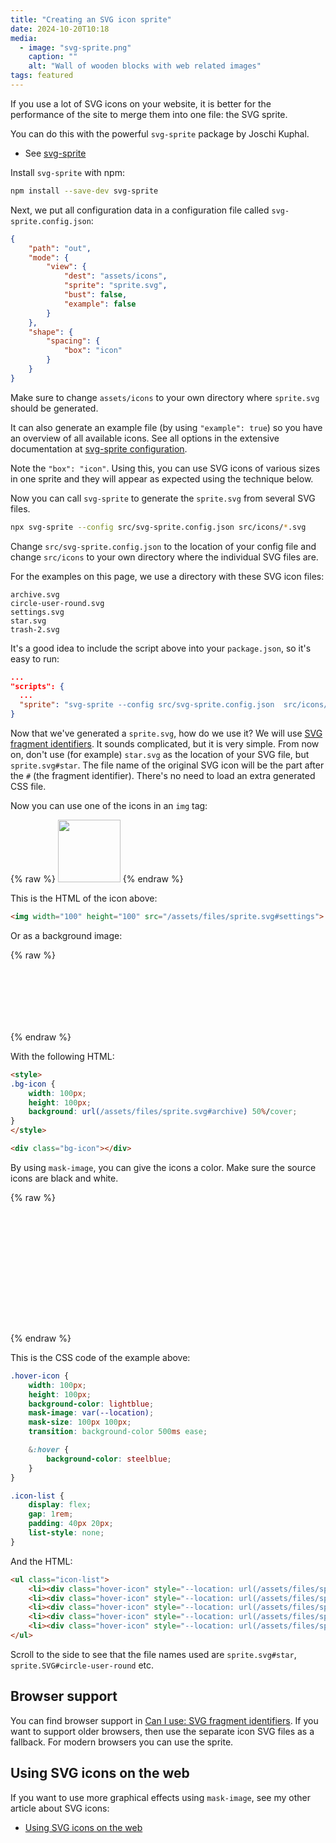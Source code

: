 ```yaml
---
title: "Creating an SVG icon sprite"
date: 2024-10-20T10:18
media:
  - image: "svg-sprite.png"
    caption: ""
    alt: "Wall of wooden blocks with web related images"
tags: featured
---
```


If you use a lot of SVG icons on your website, it is better for the performance of the site to merge them into one file:
the SVG sprite.

You can do this with the powerful `svg-sprite` package by Joschi Kuphal.

* See [svg-sprite](https://github.com/svg-sprite/svg-sprite)

Install `svg-sprite` with npm:

```bash
npm install --save-dev svg-sprite
```

Next, we put all configuration data in a configuration file called `svg-sprite.config.json`:

```json
{
    "path": "out",
    "mode": {
        "view": {
            "dest": "assets/icons",
            "sprite": "sprite.svg",
            "bust": false,
            "example": false
        }
    },
    "shape": {
        "spacing": {
            "box": "icon"
        }
    }
}
```

Make sure to change `assets/icons` to your own directory where `sprite.svg` should be generated.

It can also generate an example file (by using `"example": true`) so you have an overview of all available icons.
See all options in the extensive documentation at [svg-sprite configuration](https://github.com/svg-sprite/svg-sprite/blob/main/docs/configuration.md).

Note the `"box": "icon"`. Using this, you can use SVG icons of various sizes in one sprite
and they will appear as expected using the technique below.

Now you can call `svg-sprite` to generate the `sprite.svg` from several SVG files.

```bash
npx svg-sprite --config src/svg-sprite.config.json src/icons/*.svg
```

Change `src/svg-sprite.config.json` to the location of your config file
and change `src/icons` to your own directory where the individual SVG files are.

For the examples on this page, we use a directory with these SVG icon files:

```text
archive.svg
circle-user-round.svg
settings.svg
star.svg
trash-2.svg
```

It's a good idea to include the script above into your `package.json`, so it's easy to run:

```json
...
"scripts": {
  ...
  "sprite": "svg-sprite --config src/svg-sprite.config.json  src/icons/*.svg"
}
```

Now that we've generated a `sprite.svg`, how do we use it?
We will use [SVG fragment identifiers](https://www.w3.org/TR/SVG/linking.html#SVGFragmentIdentifiers).
It sounds complicated, but it is very simple.
From now on, don't use (for example) `star.svg` as the location of your SVG file, but `sprite.svg#star`.
The file name of the original SVG icon will be the part after the `#` (the fragment identifier).
There's no need to load an extra generated CSS file.

Now you can use one of the icons in an `img` tag:

{% raw %}
<img width="100" height="100" src="/assets/files/sprite.svg#settings">
{% endraw %}

This is the HTML of the icon above:

```html
<img width="100" height="100" src="/assets/files/sprite.svg#settings">
```

Or as a background image:

{% raw %}
<style>
.bg-icon {
    width: 100px;
    height: 100px;
    background: url(/assets/files/sprite.svg#archive) 50%/cover;
}
</style>

<div class="bg-icon"></div>
{% endraw %}

With the following HTML:

```html
<style>
.bg-icon {
    width: 100px;
    height: 100px;
    background: url(/assets/files/sprite.svg#archive) 50%/cover;
}
</style>

<div class="bg-icon"></div>
```

By using `mask-image`, you can give the icons a color.
Make sure the source icons are black and white.

{% raw %}
<style>
.hover-icon {
    width: 100px;
    height: 100px;
    background-color: lightblue;
    mask-image: var(--location);
    mask-size: 100px 100px;
    transition: background-color 500ms ease;

    &:hover {
        background-color: steelblue;
    }
}

.icon-list {
    display: flex;
    gap: 1rem;
    padding: 40px 20px;
    list-style: none;
}
</style>

<ul class="icon-list">
    <li><div class="hover-icon" style="--location: url(/assets/files/sprite.svg#star)"></div></li>
    <li><div class="hover-icon" style="--location: url(/assets/files/sprite.svg#circle-user-round)"></div></li>
    <li><div class="hover-icon" style="--location: url(/assets/files/sprite.svg#settings)"></div></li>
    <li><div class="hover-icon" style="--location: url(/assets/files/sprite.svg#trash-2)"></div></li>
    <li><div class="hover-icon" style="--location: url(/assets/files/sprite.svg#archive)"></div></li>
</ul>
{% endraw %}

This is the CSS code of the example above:

```css
.hover-icon {
    width: 100px;
    height: 100px;
    background-color: lightblue;
    mask-image: var(--location);
    mask-size: 100px 100px;
    transition: background-color 500ms ease;

    &:hover {
        background-color: steelblue;
    }
}

.icon-list {
    display: flex;
    gap: 1rem;
    padding: 40px 20px;
    list-style: none;
}
```

And the HTML:

```html
<ul class="icon-list">
    <li><div class="hover-icon" style="--location: url(/assets/files/sprite.svg#star)"></div></li>
    <li><div class="hover-icon" style="--location: url(/assets/files/sprite.svg#circle-user-round)"></div></li>
    <li><div class="hover-icon" style="--location: url(/assets/files/sprite.svg#settings)"></div></li>
    <li><div class="hover-icon" style="--location: url(/assets/files/sprite.svg#trash-2)"></div></li>
    <li><div class="hover-icon" style="--location: url(/assets/files/sprite.svg#archive)"></div></li>
</ul>
```

Scroll to the side to see that the file names used are `sprite.svg#star`, `sprite.SVG#circle-user-round` etc.

## Browser support

You can find browser support in [Can I use: SVG fragment identifiers](https://caniuse.com/svg-fragment).
If you want to support older browsers, then use the separate icon SVG files as a fallback.
For modern browsers you can use the sprite.

## Using SVG icons on the web

If you want to use more graphical effects using `mask-image`, see my other article about SVG icons:

* [Using SVG icons on the web](using-svg-icons-on-the-web.html)